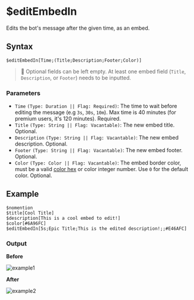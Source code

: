 # $editEmbedIn
Edits the bot's message after the given time, as an embed.

## Syntax
```
$editEmbedIn[Time;(Title;Description;Footer;Color)]
```

> 📝 Optional fields can be left empty. At least one embed field (`Title`, `Description`, or `Footer`) needs to be inputted.

### Parameters
- `Time` `(Type: Duration || Flag: Required)`: The time to wait before editing the message (e.g `3s`, `30s`, `10m`). Max time is 40 minutes (for premium users, it's 120 minutes). Required.
- `Title` `(Type: String || Flag: Vacantable)`: The new embed title. Optional.
- `Description` `(Type: String || Flag: Vacantable)`: The new embed description. Optional.
- `Footer` `(Type: String || Flag: Vacantable)`: The new embed footer. Optional.
- `Color` `(Type: Color || Flag: Vacantable)`: The embed border color, must be a valid [color hex](https://htmlcolorcodes.com/color-picker) or color integer number. Use `0` for the default color. Optional.

## Example
```
$nomention
$title[Cool Title]
$description[This is a cool embed to edit!]
$color[#6A96FC]
$editEmbedIn[5s;Epic Title;This is the edited description!;;#E46AFC]
```

### Output
**Before**

![example1](https://user-images.githubusercontent.com/69215413/123012695-bdeb5500-d390-11eb-82a0-5e4fdb4b337e.png)

**After**

![example2](https://user-images.githubusercontent.com/69215413/123012680-b7f57400-d390-11eb-866c-6f0aa0fdf9f7.png)
